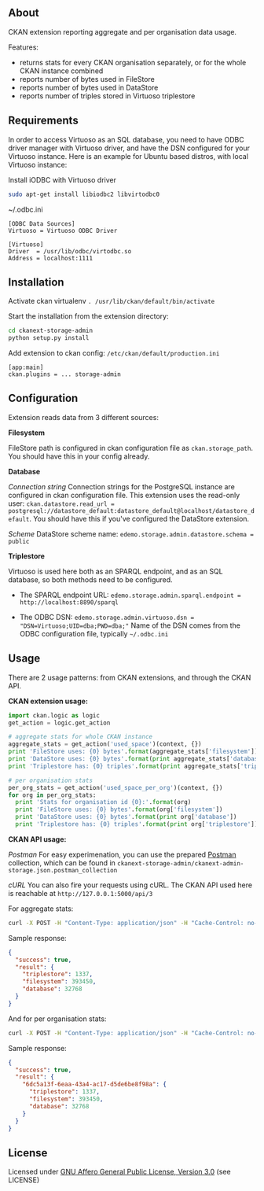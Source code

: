About
-------

CKAN extension reporting aggregate and per organisation data usage.

Features:

 - returns stats for every CKAN organisation separately, or for the whole CKAN instance combined
 - reports number of bytes used in FileStore
 - reports number of bytes used in DataStore
 - reports number of triples stored in Virtuoso triplestore

Requirements
-------

In order to access Virtuoso as an SQL database, you need to have ODBC driver manager with Virtuoso driver, and have the DSN configured for your Virtuoso instance. Here is an example for Ubuntu based distros, with local Virtuoso instance:

Install iODBC with Virtuoso driver
```bash
sudo apt-get install libiodbc2 libvirtodbc0
```

~/.odbc.ini
```ApacheConf
[ODBC Data Sources]
Virtuoso = Virtuoso ODBC Driver

[Virtuoso]
Driver  = /usr/lib/odbc/virtodbc.so
Address = localhost:1111
```


Installation
-------

Activate ckan virtualenv 
``` . /usr/lib/ckan/default/bin/activate ```

Start the installation from the extension directory:
```bash
cd ckanext-storage-admin
python setup.py install
```

Add extension to ckan config: ```/etc/ckan/default/production.ini```

```ApacheConf
[app:main]
ckan.plugins = ... storage-admin
```

Configuration
-------

Extension reads data from 3 different sources:

**Filesystem**

 FileStore path is configured in ckan configuration file as ```ckan.storage_path```. You should have this in your config already.

**Database**

*Connection string*
Connection strings for the PostgreSQL instance are configured in ckan configuration file. This extension uses the read-only user:
```ckan.datastore.read_url = postgresql://datastore_default:datastore_default@localhost/datastore_default```. You should have this if you've configured the DataStore extension.

*Scheme*
DataStore scheme name:
```edemo.storage.admin.datastore.schema = public```

**Triplestore**

Virtuoso is used here both as an SPARQL endpoint, and as an SQL database, so both methods need to be configured.

* The SPARQL endpoint URL:
```edemo.storage.admin.sparql.endpoint = http://localhost:8890/sparql```

* The ODBC DSN:
  ```edemo.storage.admin.virtuoso.dsn = "DSN=Virtuoso;UID=dba;PWD=dba;"```
  Name of the DSN comes from the ODBC configuration file, typically ```~/.odbc.ini```


Usage
-------

There are 2 usage patterns: from CKAN extensions, and through the CKAN API.

**CKAN extension usage:**
```python
import ckan.logic as logic
get_action = logic.get_action

# aggregate stats for whole CKAN instance
aggregate_stats = get_action('used_space')(context, {})
print 'FileStore uses: {0} bytes'.format(aggregate_stats['filesystem'])
print 'DataStore uses: {0} bytes'.format(print aggregate_stats['database'])
print 'Triplestore has: {0} triples'.format(print aggregate_stats['triplestore'])

# per organisation stats
per_org_stats = get_action('used_space_per_org')(context, {})
for org in per_org_stats:
  print 'Stats for organisation id {0}:'.format(org)
  print 'FileStore uses: {0} bytes'.format(org['filesystem'])
  print 'DataStore uses: {0} bytes'.format(print org['database'])
  print 'Triplestore has: {0} triples'.format(print org['triplestore'])
```

**CKAN API usage:**

*Postman*
For easy experimenation, you can use the prepared [Postman](http://www.getpostman.com/) collection, which can be found in ```ckanext-storage-admin/ckanext-admin-storage.json.postman_collection```

*cURL*
You can also fire your requests using cURL. The CKAN API used here is reachable at ```http://127.0.0.1:5000/api/3```

For aggregate stats:
```bash
curl -X POST -H "Content-Type: application/json" -H "Cache-Control: no-cache" -d '{}' http://127.0.0.1:5000/api/3/action/used_space
```

Sample response:
```json
{
  "success": true,
  "result": {
    "triplestore": 1337,
    "filesystem": 393450,
    "database": 32768
  }
}
```

And for per organisation stats:
```bash
curl -X POST -H "Content-Type: application/json" -H "Cache-Control: no-cache" -d '{}' http://127.0.0.1:5000/api/3/action/used_space_per_org
```

Sample response:
```json
{
  "success": true,
  "result": {
    "6dc5a13f-6eaa-43a4-ac17-d5de6be8f98a": {
      "triplestore": 1337,
      "filesystem": 393450,
      "database": 32768
    }
  }
}
```

License
-------

Licensed under [GNU Affero General Public License, Version 3.0](http://www.gnu.org/licenses/agpl-3.0.html) (see LICENSE)
